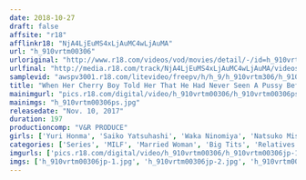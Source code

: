 ```yaml
---
date: 2018-10-27
draft: false
affsite: "r18"
afflinkr18: "NjA4LjEuMS4xLjAuMC4wLjAuMA"
url: "h_910vrtm00306"
urloriginal: "http://www.r18.com/videos/vod/movies/detail/-/id=h_910vrtm00306"
urlfinal: "http://media.r18.com/track/NjA4LjEuMS4xLjAuMC4wLjAuMA/videos/vod/movies/detail/-/id=h_910vrtm00306"
samplevid: "awspv3001.r18.com/litevideo/freepv/h/h_9/h_910vrtm306/h_910vrtm306_dmb_w.mp4"
title: "When Her Cherry Boy Told Her That He Had Never Seen A Pussy Before, This Loving Mother Decided To Give Him A Sex Education By Showing Her What Masturbation Is All About! She Was Only Going To Give Him A Titty Fuck, But His Erection Just Wouldn't Stop, So They Committed Incest! He Grabbed His Mom's Titties Filled With Mother's Love And Kept Giving Her Creampie Sex! 2"
mainimgurl: "pics.r18.com/digital/video/h_910vrtm00306/h_910vrtm00306ps.jpg"
mainimgs: "h_910vrtm00306ps.jpg"
releasedate: "Nov. 10, 2017"
duration: 197
productioncomp: "V&R PRODUCE"
girls: ['Yuri Honma', 'Saiko Yatsuhashi', 'Waka Ninomiya', 'Natsuko Mishima']
categories: ['Series', 'MILF', 'Married Woman', 'Big Tits', 'Relatives', 'Variety', 'Big Tits Lover', 'Cherry Boy', 'Creampie', 'Blowjob']
imgurls: ['pics.r18.com/digital/video/h_910vrtm00306/h_910vrtm00306jp-1.jpg', 'pics.r18.com/digital/video/h_910vrtm00306/h_910vrtm00306jp-2.jpg', 'pics.r18.com/digital/video/h_910vrtm00306/h_910vrtm00306jp-3.jpg', 'pics.r18.com/digital/video/h_910vrtm00306/h_910vrtm00306jp-4.jpg', 'pics.r18.com/digital/video/h_910vrtm00306/h_910vrtm00306jp-5.jpg', 'pics.r18.com/digital/video/h_910vrtm00306/h_910vrtm00306jp-6.jpg', 'pics.r18.com/digital/video/h_910vrtm00306/h_910vrtm00306jp-7.jpg', 'pics.r18.com/digital/video/h_910vrtm00306/h_910vrtm00306jp-8.jpg', 'pics.r18.com/digital/video/h_910vrtm00306/h_910vrtm00306jp-9.jpg', 'pics.r18.com/digital/video/h_910vrtm00306/h_910vrtm00306jp-10.jpg', 'pics.r18.com/digital/video/h_910vrtm00306/h_910vrtm00306jp-11.jpg', 'pics.r18.com/digital/video/h_910vrtm00306/h_910vrtm00306jp-12.jpg', 'pics.r18.com/digital/video/h_910vrtm00306/h_910vrtm00306jp-13.jpg', 'pics.r18.com/digital/video/h_910vrtm00306/h_910vrtm00306jp-14.jpg', 'pics.r18.com/digital/video/h_910vrtm00306/h_910vrtm00306jp-15.jpg', 'pics.r18.com/digital/video/h_910vrtm00306/h_910vrtm00306jp-16.jpg', 'pics.r18.com/digital/video/h_910vrtm00306/h_910vrtm00306jp-17.jpg', 'pics.r18.com/digital/video/h_910vrtm00306/h_910vrtm00306jp-18.jpg', 'pics.r18.com/digital/video/h_910vrtm00306/h_910vrtm00306jp-19.jpg', 'pics.r18.com/digital/video/h_910vrtm00306/h_910vrtm00306jp-20.jpg']
imgs: ['h_910vrtm00306jp-1.jpg', 'h_910vrtm00306jp-2.jpg', 'h_910vrtm00306jp-3.jpg', 'h_910vrtm00306jp-4.jpg', 'h_910vrtm00306jp-5.jpg', 'h_910vrtm00306jp-6.jpg', 'h_910vrtm00306jp-7.jpg', 'h_910vrtm00306jp-8.jpg', 'h_910vrtm00306jp-9.jpg', 'h_910vrtm00306jp-10.jpg', 'h_910vrtm00306jp-11.jpg', 'h_910vrtm00306jp-12.jpg', 'h_910vrtm00306jp-13.jpg', 'h_910vrtm00306jp-14.jpg', 'h_910vrtm00306jp-15.jpg', 'h_910vrtm00306jp-16.jpg', 'h_910vrtm00306jp-17.jpg', 'h_910vrtm00306jp-18.jpg', 'h_910vrtm00306jp-19.jpg', 'h_910vrtm00306jp-20.jpg']
---
```

